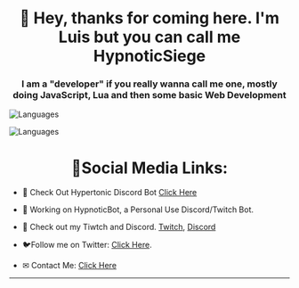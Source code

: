 <h1 align="center">👋 Hey, thanks for coming here. I'm Luis but you can call me HypnoticSiege</h1>
<h3 align="center">I am a "developer" if you really wanna call me one, mostly doing JavaScript, Lua and then some basic Web Development</h3>
<p align="left">
  <img src="https://github-readme-stats.vercel.app/api/top-langs/?username=HypnoticSiege&layout=compact&theme=react" alt="Languages" />
</p>
<p align="left">
    <img src="https://github-readme-stats.vercel.app/api?username=HypnoticSiege&show_icons=true&theme=react" alt="Languages" />
</p>
<h1 align="center">🔗Social Media Links: </h1>

- 🤖 Check Out Hypertonic Discord Bot [Click Here](https://hypertonicdiscordbot.weebly.com/)

- 🤖 Working on HypnoticBot, a Personal Use Discord/Twitch Bot.

- 🔨 Check out my Tiwtch and Discord. [Twitch](https://www.twitch.tv/hypnoticsiege), [Discord](https://discord.gg/tTupCGN)

- 🐦Follow me on Twitter: [Click Here](https://twitter.com/hypnoticsiege).

- ✉ Contact Me: [Click Here](https://twitter.com/hypnoticsiege)
<hr>
